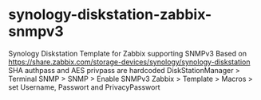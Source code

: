 # synology-diskstation-zabbix-snmpv3
Synology Diskstation Template for Zabbix supporting SNMPv3
Based on https://share.zabbix.com/storage-devices/synology/synology-diskstation
SHA authpass and AES privpass are hardcoded
DiskStationManager > Terminal SNMP > SNMP > Enable SNMPv3 
Zabbix > Template > Macros > set Username, Passwort and PrivacyPasswort